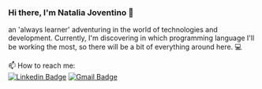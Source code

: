 ### Hi there, I'm Natalia Joventino :wave:
an 'always learner' adventuring in the world of technologies and development. Currently, I'm discovering in which programming language I'll be working the most, so there will be a bit of everything around here. :computer:

📫 How to reach me: 
<br/>
[![Linkedin Badge](https://img.shields.io/badge/-NataliaJoventino-2867b2?style=flat-square&logo=Linkedin&logoColor=white&link=https://www.linkedin.com/in/natalia-joventino/)](https://www.linkedin.com/in/natalia-joventino/) 
[![Gmail Badge](https://img.shields.io/badge/-natalia.jleonardo@gmail.com-B23121?style=flat-square&logo=Gmail&logoColor=red&link=mailto:natalia.jleonardo@gmail.com)](mailto:natalia.jleonardo@gmail.com)

<!--
**andreytdl/andreytdl** is a ✨ _special_ ✨ repository because its `README.md` (this file) appears on your GitHub profile.

Here are some ideas to get you started:

- 🔭 I’m currently working on ...
- 🌱 I’m currently learning ...
- 👯 I’m looking to collaborate on ...
- 🤔 I’m looking for help with ...
- 💬 Ask me about ...
- 📫 How to reach me: ...
- 😄 Pronouns: ...
- ⚡ Fun fact: ...
-->

